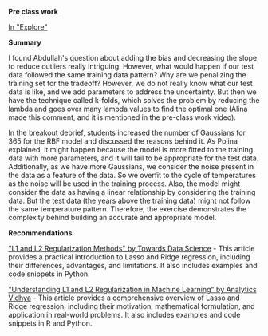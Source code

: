 **Pre class work**

[In "Explore"](https://sle-collaboration.minervaproject.com/?id=e1633514-a30f-4b1c-b0d5-b0cf6c37ea49&userId=10860&name=Daiana+Besterekova&avatar=https%3A//s3.amazonaws.com/picasso.fixtures/Daiana_Besterekova_10860_2022-10-30T00%3A03%3A26.272Z&iframed=1&readOnly=0&isInstructor=0&enableSavingIndicators=1&signature=edd992c6ff1a3b073f297dc8edab1c5aaaf78bb404d6b52c1b0f97b438feef25#)


**Summary** 

I found Abdullah's question about adding the bias and decreasing the slope to reduce outliers really intriguing. However, what would happen if our test data followed the same training data pattern? Why are we penalizing the training set for the tradeoff? However, we do not really know what our test data is like, and we add parameters to address the uncertainty. But then we have the technique called k-folds, which solves the problem by reducing the lambda and goes over many lambda values to find the optimal one (Alina made this comment, and it is mentioned in the pre-class work video).

In the breakout debrief, students increased the number of Gaussians for 365 for the RBF model and discussed the reasons behind it. As Polina explained, it might happen because the model is more fitted to the training data with more parameters, and it will fail to be appropriate for the test data. Additionally, as we have more Gaussians, we consider the noise present in the data as a feature of the data. So we overfit to the cycle of temperatures as the noise will be used in the training process. Also, the model might consider the data as having a linear relationship by considering the training data. But the test data (the years above the training data) might not follow the same temperature pattern. Therefore, the exercise demonstrates the complexity behind building an accurate and appropriate model.  


**Recommendations** 

["L1 and L2 Regularization Methods" by Towards Data Science](https://towardsdatascience.com/understanding-l1-and-l2-regularization-93918a5ac8d0#:~:text=In%20practice%2C%20in%20the%20regularized,function%20differentiates%20l1%20from%20l2.) - This article provides a practical introduction to Lasso and Ridge regression, including their differences, advantages, and limitations. It also includes examples and code snippets in Python.

["Understanding L1 and L2 Regularization in Machine Learning" by Analytics Vidhya](https://www.analyticsvidhya.com/blog/2022/08/regularization-in-machine-learning/#:~:text=We%20learned%20about%20the%20L1,to%20find%20the%20optimal%20hyperparameters.) - This article provides a comprehensive overview of Lasso and Ridge regression, including their motivation, mathematical formulation, and application in real-world problems. It also includes examples and code snippets in R and Python.

